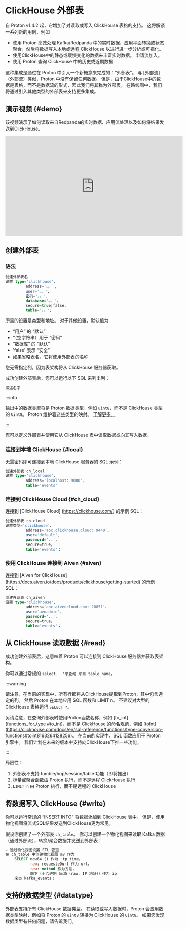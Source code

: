# ClickHouse 外部表

自 Proton v1.4.2 起，它增加了对读取或写入 ClickHouse 表格的支持。 这将解锁一系列新的用例，例如

- 使用 Proton 高效处理 Kafka/Redpanda 中的实时数据，应用平面转换或状态聚合，然后将数据写入本地或远程 ClickHouse 以进行进一步分析或可视化。
- 使用ClickHouse中的静态或缓慢变化的数据来丰富实时数据。 申请流加入。
- 使用 Proton 查询 ClickHouse 中的历史或近期数据

这种集成是通过在 Proton 中引入一个新概念来完成的：“外部表”。 与 [外部流]（外部流）类似，Proton 中没有保留任何数据。 但是，由于ClickHouse中的数据是表格，而不是数据流的形式，因此我们将其称为外部表。 在路线图中，我们将通过引入其他类型的外部表来支持更多集成。

## 演示视频 {#demo}

该视频演示了如何读取来自Redpanda的实时数据、应用流处理以及如何将结果发送到ClickHouse。

<iframe width="560" height="315" src="https://www.youtube.com/embed/ga_DmCujEpw?si=ja2tmlcCbqa6HhwT" title="YouTube video player" frameborder="0" allow="accelerometer; autoplay; clipboard-write; encrypted-media; gyroscope; picture-in-picture; web-share" allowfullscreen></iframe>

## 创建外部表

### 语法

```sql
创建外部表名
设置 type='clickhouse'，
         address='。。',
         user='。。',
         密码='。。',
         database='。。'，
         secure=true|false，
         table='。。';
```

所需的设置是类型和地址。 对于其他设置，默认值为

- “用户” 的 “默认”
- “（空字符串）用于 “密码”
- “数据库” 的 “默认”
- 'false' 表示 “安全”
- 如果省略表名，它将使用外部表的名称

您无需指定列，因为表架构将从 ClickHouse 服务器获取。

成功创建外部表后，您可以运行以下 SQL 来列出列：

```sql
描述名字
```

:::info

输出中的数据类型将是 Proton 数据类型，例如 `uint8`，而不是 ClickHouse 类型的 `Uint8`。 Proton 维护着这些类型的映射。 [了解更多。](#datatype)

:::

您可以定义外部表并使用它从 ClickHouse 表中读取数据或向其写入数据。

### 连接到本地 ClickHouse {#local}

无需密码即可连接到本地 ClickHouse 服务器的 SQL 示例：

```sql
创建外部表 ch_local
设置 type='clickhouse'、
         address='localhost: 9000'、
         table='events'
```

### 连接到 ClickHouse Cloud {#ch_cloud}

连接到 [ClickHouse Cloud] (https://clickhouse.com/) 的示例 SQL：

```sql
创建外部表 ch_cloud
设置类型='clickhouse'、
         address='abc.clickhouse.cloud: 9440'、
         user='default'、
         password='..'，
         secure=true，
         table='events'；
```

### 使用 ClickHouse 连接到 Aiven {#aiven}

连接到 [Aiven for ClickHouse] (https://docs.aiven.io/docs/products/clickhouse/getting-started) 的示例 SQL：

```sql
创建外部表 ch_aiven
设置 type='clickhouse'、
         address='abc.aivencloud.com: 28851'、
         user='avnadmin'、
         password='..'，
         secure=true，
         table='events'；
```

## 从 ClickHouse 读取数据 {#read}

成功创建外部表后，这意味着 Proton 可以连接到 ClickHouse 服务器并获取表架构。

你可以通过常规的 `select.. '来查询 来自 table_name`。

:::warning

请注意，在当前的实现中，所有行都将从ClickHouse提取到Proton，其中包含选定的列。 然后 Proton 在本地应用 SQL 函数和 LIMIT n。 不建议对大型的 ClickHouse 表格运行 `SELECT *`。

另请注意，在查询外部表时使用Proton函数名称，例如 [to_int] (functions_for_type #to_int)，而不是 ClickHouse 的命名规范，例如 [toInt] (https://clickhouse.com/docs/en/sql-reference/functions/type-conversion-functions#toint8163264128256)。 在当前的实现中，SQL 函数应用于 Proton 引擎中。 我们计划在未来的版本中支持向ClickHouse下推一些功能。

:::

局限性：

1. 外部表不支持 tumble/hop/session/table 功能（即将推出）
2. 标量或聚合函数由 Proton 执行，而不是远程 ClickHouse 执行
3. `LIMIT n` 由 Proton 执行，而不是远程的 ClickHouse

## 将数据写入 ClickHouse {#write}

你可以运行常规的 “INSERT INTO” 将数据添加到 ClickHouse 表中。 但是，使用物化视图将流式SQL结果发送到ClickHouse更为常见。

假设你创建了一个外部表 `ch_table`。 你可以创建一个物化视图来读取 Kafka 数据（通过外部流），转换/聚合数据并发送到外部表：

```sql
— 通过物化视图设置 ETL 管道
在 ch_table 中创建物化视图 mv 作为
    SELECT now64 () 作为 _tp_time，
           raw: requesteDurl 作为 url，
           raw: method 作为方法，
           向下（十六进制（md5（raw: IP 地址））作为 ip
    来自 kafka_events；
```

## 支持的数据类型 {#datatype}

外部表支持所有 ClickHouse 数据类型。 在读取或写入数据时，Proton 会应用数据类型映射，例如将 Proton 的 `uint8` 转换为 ClickHouse 的 `Uint8`。 如果您发现数据类型有任何问题，请告诉我们。
